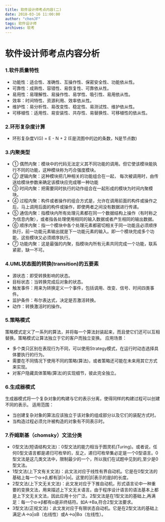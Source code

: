 ```yaml
---
title: 软件设计师考点内容(二)
date: 2018-03-16 11:00:00
author: "chenJF"
tags: 软件设计师
archives: 软考
---
```


# 软件设计师考点内容分析

### 1.软件质量特性
  * 功能性：适合性、准确性、互操作性、保密安全性、功能依从性。
  * 可靠性：成熟性、容错性、易恢复性、可靠依从性。
  * 易用性：易理解性、易操作性、易学性、吸引性、易用依从性。
  * 效率：时间特性、资源利用、效率依从性。
  * 维护性：易分析性、易改变性、稳定性、易测试性、维护依从性。
  * 可移植性：适用性、易安装性、共存性、易替换性、可移植性的依从性。

### 2.环形复杂度计算
* 环形复杂度V(G) = E - N + 2
(E是流图中的边的条数，N是节点数)

### 3.内聚类型
* ① 偶然内聚：模块中的代码无法定义其不同功能的调用。但它使该模块能执行不同的功能，这种模块称为巧合强度模块。
 * ② 逻辑内聚：这种模块把几种相关的功能组合在一起， 每次被调用时，由传送给模块参数来确定该模块应完成哪一种功能
 * ③ 时间内聚：把需要同时执行的动作组合在一起形成的模块为时间内聚模块。
 * ④ 过程内聚：构件或者操作的组合方式是，允许在调用前面的构件或操作之后，马上调用后面的构件或操作，即使两者之间没有数据进行传递。
 * ⑤ 通信内聚：指模块内所有处理元素都在同一个数据结构上操作（有时称之为信息内聚），或者指各处理使用相同的输入数据或者产生相同的输出数据。
 * ⑥ 顺序内聚：指一个模块中各个处理元素都密切相关于同一功能且必须顺序执行，前一功能元素输出就是下一功能元素的输入。即一个模块完成多个功能，这些模块又必须顺序执行。
 * ⑦ 功能内聚：这是最强的内聚，指模块内所有元素共同完成一个功能，联系紧密，缺一不可。
### 4.UML状态图的转换(transition)的五要素
* 源状态：即受转换影响的状态。
* 目标状态：当转换完成后对象的状态。
* 触发事件：用来为转换定义一个事件，包括调用、改变、信号、时间四类事件。
* 监护条件：布尔表达式，决定是否激活转换。
* 动作：转换激活时的操作。
### 5.策略模式
策略模式定义了一系列的算法，并将每一个算法封装起来，而且使它们还可以互相替换。策略模式让算法独立于它的客户而独立变换。
应用场景：
* 多个类只区别在表现行为不同，可以使用Strategy模式，在运行时动态选择具体要执行的行为。
* 需要在不同情况下使用不同的策略(算法)，或者策略还可能在未来用其它方式来实现。
* 对客户隐藏具体策略(算法)的实现细节，彼此完全独立。
### 6.生成器模式
生成器模式将一个复杂对象的构建与它的表示分离，使得同样的构建过程可以创建不同的表示。
适用范围：
* 当创建复杂对象的算法应该独立于该对象的组成部分以及它们的装配方式时。
* 当构造过程必须允许被构造的对象有不同表示时。
### 7.乔姆斯基（chomsky）文法分类
* 0型文法(短语结构文法)：0型文法的能力相当于图灵机(Turing)。或者说，任何0型文语言都是递归可枚举的，反之，递归可枚举集必定是一个0型语言。0型文法是这几类文法中，限制最少的一个，所以我们在试题中见到的,至少是0型文法。
* 1型文法(上下文有关文法)：此文法对应于线性有界自动机。它是在0型文法的基础上每一个α→β,都有|β|≥|α|。这里的|β|表示的是β的长度。
* 2型文法(上下文无关文法)：此文发对应于下推自动机，形式语言论中一种重要的变换文法，用来描述上下文无关语言。由于程序设计语言的语法基本上都是上下文无关文法，因此应用十分广泛。2型文法是在1型文法的基础上,再满足：每一个α→β都有α是非终结符。如A->Ba,符合2型文法要求。
* 3型文法(正规文法)：此文发对应于有限状态自动机。它是在2型文法的基础上满足:A→α|αB（右线性）或A→α|Bα（左线性）。
